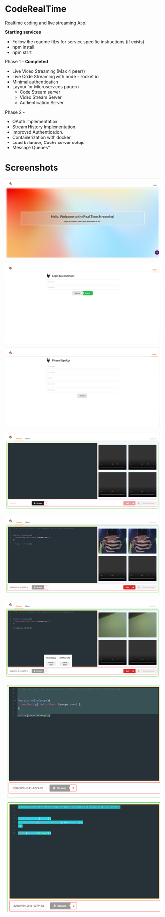 # CodeRealTime
Realtime coding and live streaming App. 

**Starting services**
  * Follow the readme files for service specific instructions (if exists)
  * npm install
  * npm start

Phase 1 - **Completed**
* Live Video Streaming (Max 4 peers)
* Live Code Streaming with node - socket io
* Minimal authentication 
* Layout for Microservices pattern 
  - Code Stream server
  - Video Stream Server
  - Authentication Server 

Phase 2 - 
* OAuth implementation. 
* Stream History Implementation. 
* Improved Authentication.  
* Containerization with docker.  
* Load balancer, Cache server setup. 
* Message Queues* 

# Screenshots 

![alt text](screenshots/landing.PNG "Landing Page.") 

![alt text](screenshots/Login.PNG "Login Page.") 

![alt text](screenshots/SignUp.PNG "SignUp Page.") 

![alt text](screenshots/Stream_1.PNG "Stream#1 Page.") 

![alt text](screenshots/Stream_2.PNG "Stream#2 Page.") 

![alt text](screenshots/Stream_3.png "Stream#3 Page.") 

![alt text](screenshots/StreamCode.PNG "StreamCode Page.") 

![alt text](screenshots/StreamCodeUser2.PNG "StreamCodeUser2 Page.") 
